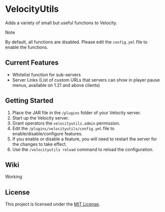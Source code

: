 # VelocityUtils

Adds a variety of small but useful functions to Velocity.

> [!NOTE]
>
> By default, all functions are disabled. Please edit the `config.yml` file to enable the functions.

## Current Features

- Whitelist function for sub-servers
- Server Links (List of custom URLs that servers can show in player pause menus, available on 1.21 and above clients)

## Getting Started

1. Place the JAR file in the `/plugins` folder of your Velocity server.
2. Start up the Velocity server.
3. Grant operators the `velocityutils.admin` permission.
4. Edit the `/plugins/velocityutils/config.yml` file to enable/disable/configure features.
5. If you enable or disable a feature, you will need to restart the server for the changes to take effect.
6. Use the `/velocityutils reload` command to reload the configuration.

## Wiki

Working

## License

This project is licensed under the [MIT License](https://opensource.org/license/MIT).
